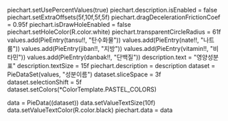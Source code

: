piechart.setUsePercentValues(true)
piechart.description.isEnabled = false
piechart.setExtraOffsets(5f,10f,5f,5f)
piechart.dragDecelerationFrictionCoef = 0.95f
piechart.isDrawHoleEnabled = false
piechart.setHoleColor(R.color.white)
piechart.transparentCircleRadius = 61f
values.add(PieEntry(tansu!!, "탄수화물"))
values.add(PieEntry(nate!!, "나트륨"))
values.add(PieEntry(jiban!!, "지방"))
values.add(PieEntry(vitamin!!, "비타민"))
values.add(PieEntry(danbak!!, "단백질"))
description.text = "영양성분표"
description.textSize = 15f
piechart.description = description
dataset = PieDataSet(values, "성분이름")
dataset.sliceSpace = 3f
dataset.selectionShift = 5f
dataset.setColors(*ColorTemplate.PASTEL_COLORS)

data = PieData((dataset))
data.setValueTextSize(10f)
data.setValueTextColor(R.color.black)
piechart.data = data